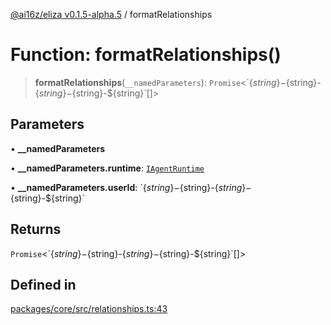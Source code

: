[@ai16z/eliza v0.1.5-alpha.5](../index.md) / formatRelationships

# Function: formatRelationships()

> **formatRelationships**(`__namedParameters`): `Promise`\<\`$\{string\}-$\{string\}-$\{string\}-$\{string\}-$\{string\}\`[]\>

## Parameters

• **\_\_namedParameters**

• **\_\_namedParameters.runtime**: [`IAgentRuntime`](../interfaces/IAgentRuntime.md)

• **\_\_namedParameters.userId**: \`$\{string\}-$\{string\}-$\{string\}-$\{string\}-$\{string\}\`

## Returns

`Promise`\<\`$\{string\}-$\{string\}-$\{string\}-$\{string\}-$\{string\}\`[]\>

## Defined in

[packages/core/src/relationships.ts:43](https://github.com/meliksahgurtemel/eliza/blob/main/packages/core/src/relationships.ts#L43)
